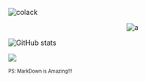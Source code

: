 <p align="left"> <img src="https://komarev.com/ghpvc/?username=colack&label=Profile%20views&color=0e75b6&style=flat" alt="colack" /> </p> 

<p align="center"> <img src="https://static.wikia.nocookie.net/c03a9952-59b7-4a0e-a51f-3a5cb50c4f6c" alt="a" /> </p>

![GitHub stats](https://github-readme-stats.vercel.app/api?username=Colack&show_icons=true)  

<p align="left"> <img src="https://github-profile-trophy.vercel.app/?username=Colack&column=-1"/> </p>

<sub><sup>PS: MarkDown is Amazing!!!</sup></sub>
